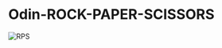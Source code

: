 # Odin-ROCK-PAPER-SCISSORS


![RPS](https://user-images.githubusercontent.com/87039063/179522084-698c3c6a-6627-4862-aef1-5ab7e9da7714.png)
